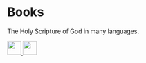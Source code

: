 # Books

The Holy Scripture of God in many languages.

<a target="_blank" href="#">
  <img src="https://raw.github.com/waxyep/books/main/assets/appstore.svg" height="32" />
</a>

<a target="_blank" href="#">
  <img src="https://raw.github.com/waxyep/books/main/assets/playstore.svg" height="32" />
</a>
